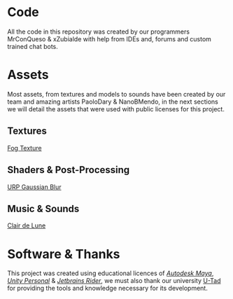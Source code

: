 # Code
All the code in this repository was created by our programmers MrConQueso & xZubialde with help from IDEs and, forums and custom trained chat bots.

# Assets
Most assets, from textures and models to sounds have been created by our team and amazing artists PaoloDary & NanoBMendo,
in the next sections we will detail the assets that were used with public licenses for this project.

## Textures
[Fog Texture](https://www.vrogue.co/post/free-fog-png-transparent-images-download-free-fog-png-vrogue-co)

## Shaders & Post-Processing
[URP Gaussian Blur](https://github.com/daniel-ilett/shaders-gaussian-blur)

## Music & Sounds
[Clair de Lune](https://archive.org/details/ClairDeLunedebussy)

# Software & Thanks
This project was created using educational licences of [_Autodesk Maya_](https://www.autodesk.com/education/edu-software/overview), [_Unity Personal_](https://unity.com/es/products/unity-personal) & [_Jetbrains Rider_](https://www.jetbrains.com/community/education/#students),
we must also thank our university [U-Tad](https://u-tad.com) for providing the tools and knowledge necessary for its development.
